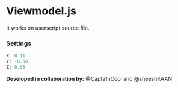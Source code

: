 # Viewmodel.js
It works on userscript source file.
### Settings

```js
X: 0.11
Y: -0.50
Z: 0.65
```
**Developed in collaboration by:** @Capta1nCool and @sheeshKAAN
